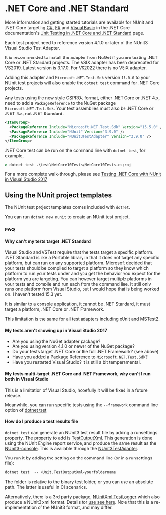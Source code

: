# .NET Core and .NET Standard

More information and getting started tutorials are available for NUnit and .NET Core targeting [C#](https://docs.microsoft.com/en-us/dotnet/core/testing/unit-testing-with-nunit), [F#](https://docs.microsoft.com/en-us/dotnet/core/testing/unit-testing-fsharp-with-nunit) and [Visual Basic](https://docs.microsoft.com/en-us/dotnet/core/testing/unit-testing-visual-basic-with-nunit) in the .NET Core documentation's [Unit Testing in .NET Core and .NET Standard](https://docs.microsoft.com/en-us/dotnet/core/testing/) page.

Each test project need to reference version 4.1.0 or later of the NUnit3 Visual Studio Test Adapter.

It is recommended to install the adapter from NuGet if you are testing .NET Core or .NET Standard projects.
The VSIX adapter has been deprecated for VS2019. Latest version is 3.17.0. For VS2022 there is no VSIX adapter.

Adding this adapter and `Microsoft.NET.Test.Sdk` version `17.0.0` to your NUnit test projects will also enable the `dotnet test` command for .NET Core projects.

Any tests using the new style CSPROJ format, either .NET Core or .NET 4.x, need to add a `PackageReference` to the NuGet package `Microsoft.NET.Test.Sdk`. Your test assemblies must also be .NET Core or .NET 4.x, not .NET Standard.

```xml
<ItemGroup>
  <PackageReference Include="Microsoft.NET.Test.Sdk" Version="15.5.0" />
  <PackageReference Include="NUnit" Version="3.9.0" />
  <PackageReference Include="NUnit3TestAdapter" Version="3.9.0" />
</ItemGroup>
```

.NET Core test can be run on the command line with `dotnet test`, for example,

```cmd
> dotnet test .\test\NetCore10Tests\NetCore10Tests.csproj
```

For a more complete walk-through, please see [Testing .NET Core with NUnit in Visual Studio 2017](http://www.alteridem.net/2017/05/04/test-net-core-nunit-vs2017/)

## Using the NUnit project templates

The NUnit test project templates comes included with `dotnet`.

You can run `dotnet new nunit` to create an NUnit test project.

### FAQ

#### Why can't my tests target .NET Standard

Visual Studio and VSTest require that the tests target a specific platform. .NET Standard is like a Portable library in that it does not target any specific platform, but can run on any supported platform. Microsoft decided that your tests should be compiled to target a platform so they know which platform to run your tests under and you get the behavior you expect for the platform you are targeting. You can however target multiple platforms in your tests and compile and run each from the command line. It still only runs one platform from Visual Studio, but I would hope that is being worked on. I haven't tested 15.3 yet.

It is similar to a console application, it cannot be .NET Standard, it must target a platform, .NET Core or .NET Framework.

This limitation is the same for all test adapters including xUnit and MSTest2.

#### My tests aren't showing up in Visual Studio 2017

- Are you using the NuGet adapter package?
- Are you using version 4.1.0 or newer of the NuGet package?
- Do your tests target .NET Core or the full .NET Framework? (see above)
- Have you added a Package Reference to `Microsoft.NET.Test.Sdk`?
- Have you restarted Visual Studio? It is still a bit temperamental.

#### My tests multi-target .NET Core and .NET Framework, why can't I run both in Visual Studio

This is a limitation of Visual Studio, hopefully it will be fixed in a future release.

Meanwhile, you can run specific tests using the `--framework` command line option of [dotnet test](https://docs.microsoft.com/en-ca/dotnet/core/tools/dotnet-test?tabs=netcore2x)

#### How do I produce a test results file

`dotnet test` can generate an NUnit3 test result file by adding a runsettings property. The property to add is [TestOutputXml](https://docs.nunit.org/articles/vs-test-adapter/Tips-And-Tricks.html#testoutputxml). This generation is done using the NUnit Engine report service, and produce the same result as the [NUnit3-console](https://www.nuget.org/packages/NUnit.Console/). This is available through the [NUnit3TestAdapter](https://www.nuget.org/packages/NUnit3TestAdapter).

You run it by adding the setting on the command line (or in a runsettings file):

```cmd
dotnet test  -- NUnit.TestOutputXml=yourfoldername
```

The folder is relative to the binary test folder, or you can use an absolute path. The latter is useful in CI scenarios.

Alternatively, there is a 3rd party package, [NUnitXml.TestLogger](https://www.nuget.org/packages/NunitXml.TestLogger/) which also produce a NUnit3 xml format. Details for [use see here](https://github.com/spekt/nunit.testlogger). Note that this is a re-implementation of the NUnit3 format, and may differ.
